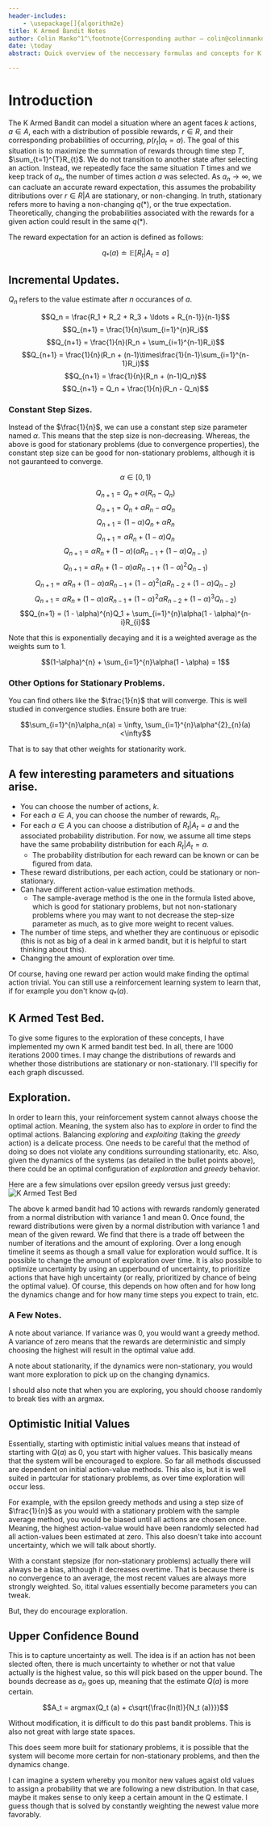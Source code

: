 ```yaml
---
header-includes:
    - \usepackage[]{algorithm2e}
title: K Armed Bandit Notes
author: Colin Manko^1^\footnote{Corresponding author – colin@colinmanko.com}
date: \today
abstract: Quick overview of the neccessary formulas and concepts for K Armed Bandits. I'm reading Reinforcement Learning by Sutton and Barton.

---
```

# Introduction

The K Armed Bandit can model a situation where an agent faces $k$ actions, $a \in A$, each with 
a distribution of possible rewards, $r \in R$, and their corresponding probabilities of occurring, 
$p(r_{t} \vert a_{t} = a)$. The goal of this situation is to maximize the summation of rewards 
through time step $T$, $\sum_{t=1}^{T}R_{t}$. We do not transition to another state after selecting 
an action. Instead, we repeatedly face the same situation $T$ times and we keep track of $a_{n}$, 
the number of times action $a$ was selected. As ${a_{n}\to\infty}$, we can cacluate an accurate
reward expectation, this assumes the probability ditributions over $r \in R \vert A$ are stationary, or non-changing. 
In truth, stationary refers more to having a non-changing $q(*)$, or the true expectation. Theoretically, changing the
probabilities associated with the rewards for a given action could result in the same $q(*)$.

The reward expectation for an action is defined as follows:

$$q_{*}(a) \doteq \mathbb{E}[R_{t} \vert A_{t} = a] $$

## Incremental Updates.

$Q_n$ refers to the value estimate after $n$ occurances of $a$.

$$Q_n = \frac{R_1 + R_2 + R_3 + \ldots + R_{n-1}}{n-1}$$
$$Q_{n+1} = \frac{1}{n}\sum_{i=1}^{n}R_i$$
$$Q_{n+1} = \frac{1}{n}(R_n + \sum_{i=1}^{n-1}R_i)$$
$$Q_{n+1} = \frac{1}{n}(R_n + (n-1)\times\frac{1}{n-1}\sum_{i=1}^{n-1}R_i)$$
$$Q_{n+1} = \frac{1}{n}(R_n + (n-1)Q_n)$$
$$Q_{n+1} = Q_n + \frac{1}{n}(R_n - Q_n)$$

### Constant Step Sizes.

Instead of the $\frac{1}{n}$, we can use a constant step size parameter named $\alpha$. This means that 
the step size is non-decreasing. Whereas, the above is good for stationary problems (due to convergence properties), 
the constant step size can be good for non-stationary problems, although it is not gauranteed to converge.

$$\alpha \in [0, 1)$$

$$Q_{n+1} = Q_n + \alpha(R_n - Q_n)$$
$$Q_{n+1} = Q_n + \alpha R_n - \alpha Q_n$$
$$Q_{n+1} = (1 - \alpha)Q_n + \alpha R_n$$
$$Q_{n+1} = \alpha R_n + (1 - \alpha)Q_n$$
$$Q_{n+1} = \alpha R_n + (1 - \alpha)(\alpha R_{n-1} + (1 - \alpha)Q_{n-1})$$
$$Q_{n+1} = \alpha R_n + (1 - \alpha)\alpha R_{n-1} + (1 - \alpha)^{2}Q_{n-1})$$
$$Q_{n+1} = \alpha R_n + (1 - \alpha)\alpha R_{n-1} + (1 - \alpha)^{2}(\alpha R_{n-2}+(1 - \alpha)Q_{n-2})$$
$$Q_{n+1} = \alpha R_n + (1 - \alpha)\alpha R_{n-1} + (1 - \alpha)^{2}\alpha R_{n-2}+(1 - \alpha)^{3}Q_{n-2})$$
$$Q_{n+1} = (1 - \alpha)^{n}Q_1 + \sum_{i=1}^{n}\alpha(1 - \alpha)^{n-i}R_{i}$$

Note that this is exponentially decaying and it is a weighted average as the weights sum to 1.

$$(1-\alpha)^{n} + \sum_{i=1}^{n}\alpha(1 - \alpha) = 1$$

### Other Options for Stationary Problems.

You can find others like the $\frac{1}{n}$ that will converge. This is well studied in convergence studies. Ensure both are true:

$$\sum_{i=1}^{n}\alpha_n(a) = \infty, \sum_{i=1}^{n}\alpha^{2}_{n}(a)<\infty$$

That is to say that other weights for stationarity work.

## A few interesting parameters and situations arise. 

- You can choose the number of actions, $k$.
- For each $a \in A,$ you can choose the number of rewards, $R_{n}$.
- For each $a \in A$ you can choose a distribution of $R_t \vert A_t = a$ and the associated probability distribution. For now, we assume all time steps 
have the same probability distribution for each $R_t \vert A_t = a$.
    - The probability distribution for each reward can be known or can be figured from data.
- These reward distributions, per each action, could be stationary or non-stationary.
- Can have different action-value estimation methods.
   -  The sample-average method is the one in the formula listed above, which is good for stationary problems, but not non-stationary problems where you may want to 
not decrease the step-size parameter as much, as to give more weight to recent values.
- The number of time steps, and whether they are continuous or episodic (this is not as big of a deal in k armed bandit,
but it is helpful to start thinking about this).
- Changing the amount of exploration over time.

Of course, having one reward per action would make finding the optimal action trivial.
You can still use a reinforcement learning system to learn that, if for example you don't know $q_{*}(a)$. 

## K Armed Test Bed.

To give some figures to the exploration of these concepts, I have implemented my own K armed bandit test bed.
In all, there are 1000 iterations 2000 times. I may change the distributions of rewards and whether those distributions
are stationary or non-stationary. I'll specifiy for each graph discussed. 

## Exploration.
In order to learn this, your reinforcement system cannot always choose the optimal action. Meaning, the 
system also has to _explore_ in order to find the optimal actions. Balancing _exploring_ and _exploiting_
(taking the _greedy_ action) is a delicate process. One needs to be careful that the method of doing so does not violate any conditions
surrounding stationarity, etc. Also, given the dynamics of the systems (as detailed in the bullet points above), there could
be an optimal configuration of _exploration_ and _greedy_ behavior.

Here are a few simulations over epsilon greedy versus just greedy:
![K Armed Test Bed](research/figures/k-armed-test-bed.png)

The above k armed bandit had 10 actions with rewards randomly generated from a normal distribution with variance 1 and mean 0. Once found,
the reward distributions were given by a normal distribution with variance 1 and mean of the given reward. We find that there is a trade off
between the number of iterations and the amount of exploring. Over a long enough timeline it seems as though a small value for exploration 
would suffice. It is possible to change the amount of exploration over time. It is also possible to optimize uncertainty by using an upperbound of uncertainty, to
prioritize actions that have high uncertainty (or really, prioritized by chance of being the optimal value). Of course, this depends on how often
and for how long the dynamics change and for how many time steps you expect to train, etc.

### A Few Notes.
A note about variance. If variance was 0, you would want a greedy method. A variance of zero means that the rewards are deterministic and simply
choosing the highest will result in the optimal value add.

A note about stationarity, if the dynamics were non-stationary, you would want more exploration to pick up on the changing
dynamics.

I should also note that when you are exploring, you should choose randomly to break ties with an argmax.

## Optimistic Initial Values

Essentially, starting with optimistic initial values means that instead of starting with $Q(a)$ as 0, you start with higher values.
This basically means that the system will be encouraged to explore. So far all methods discussed are dependent on initial action-value methods. This
also is, but it is well suited in partcular for stationary problems, as over time exploration will occur less.

For example, with the epsilon greedy methods and using a step size of $\frac{1}{n}$ as you would with a stationary problem with the sample
average method, you would be biased until all actions are chosen once. Meaning, the highest action-value would have been randomly selected
had all action-values been estimated at zero. This also doesn't take into account uncertainty, which we will talk about shortly.

With a constant stepsize (for non-stationary problems) actually there will always be a bias, although it decreases overtime. That is because
there is no convergence to an average, the most recent values are always more strongly weighted. So, itital values essentially become parameters you can tweak.

But, they do encourage exploration.

## Upper Confidence Bound

This is to capture uncertainty as well. The idea is if an action has not been slected often, there is much uncertainty to whether or
not that value actually is the highest value, so this will pick based on the upper bound. The bounds decrease as $a_n$ goes up, meaning
that the estimate $Q(a)$ is more certain.

$$A_t = argmax(Q_t (a) + c\sqrt{\frac{ln(t)}{N_t (a)}})$$

Without modification, it is difficult to do this past bandit problems. This is also not great with large state spaces.

This does seem more built for stationary problems, it is possible that the system will become more certain for non-stationary problems, and
then the dynamics change.

I can imagine a system whereby you monitor new values agaist old values to assign a probability that we are following a new
distribution. In that case, maybe it makes sense to only keep a certain amount in the Q estimate. I guess though that is solved
by constantly weighting the newest value more favorably.
